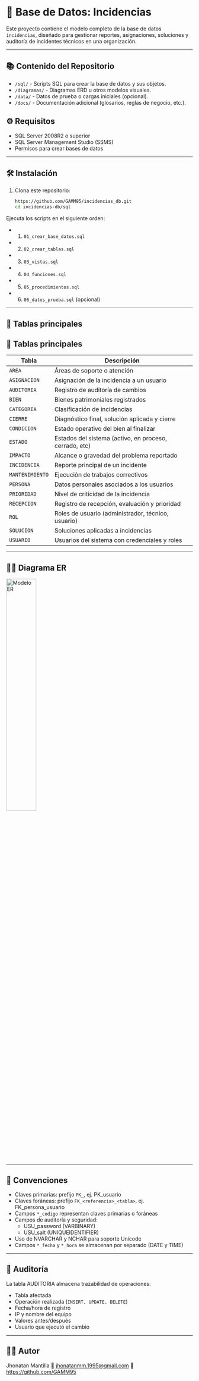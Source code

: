 # 🧾 Base de Datos: Incidencias

Este proyecto contiene el modelo completo de la base de datos `incidencias`, diseñado para gestionar reportes, asignaciones, soluciones y auditoría de incidentes técnicos en una organización.

---

## 📚 Contenido del Repositorio

- `/sql/` - Scripts SQL para crear la base de datos y sus objetos.
- `/diagramas/` - Diagramas ERD u otros modelos visuales.
- `/data/` - Datos de prueba o cargas iniciales (opcional).
- `/docs/` - Documentación adicional (glosarios, reglas de negocio, etc.).


## ⚙️ Requisitos

- SQL Server 2008R2 o superior
- SQL Server Management Studio (SSMS) 
- Permisos para crear bases de datos

---

## 🛠️ Instalación

1. Clona este repositorio:

   ```bash
   https://github.com/GAMM95/incidencias_db.git
   cd incidencias-db/sql

Ejecuta los scripts en el siguiente orden:

- 1. `01_crear_base_datos.sql`
- 2. `02_crear_tablas.sql`
- 3. `03_vistas.sql`
- 4. `04_funciones.sql`
- 5. `05_procedimientos.sql`
- 6. `06_datos_prueba.sql` (opcional)

---
## 📑 Tablas principales
## 📑 Tablas principales
| Tabla           | Descripción                                       |
| --------------- | ------------------------------------------------- |
| `AREA`          | Áreas de soporte o atención                       |
| `ASIGNACION`    | Asignación de la incidencia a un usuario          |
| `AUDITORIA`     | Registro de auditoría de cambios                  |
| `BIEN`          | Bienes patrimoniales registrados                  |
| `CATEGORIA`     | Clasificación de incidencias                      |
| `CIERRE`        | Diagnóstico final, solución aplicada y cierre     |
| `CONDICION`     | Estado operativo del bien al finalizar            |
| `ESTADO`        | Estados del sistema (activo, en proceso, cerrado, etc) |
| `IMPACTO`       | Alcance o gravedad del problema reportado         |
| `INCIDENCIA`    | Reporte principal de un incidente                 |
| `MANTENIMIENTO` | Ejecución de trabajos correctivos                 |
| `PERSONA`       | Datos personales asociados a los usuarios         |
| `PRIORIDAD`     | Nivel de criticidad de la incidencia              |
| `RECEPCION`     | Registro de recepción, evaluación y prioridad     |
| `ROL`           | Roles de usuario (administrador, técnico, usuario)|
| `SOLUCION`      | Soluciones aplicadas a incidencias                |
| `USUARIO`       | Usuarios del sistema con credenciales y roles     |

---
## 👨‍💻 Diagrama ER

  <img  
    src="SQL/Model.png" style="width: 40%" aling="center"
    alt="Modelo ER"
  />

---

## 📌 Convenciones
- Claves primarias: prefijo `PK_`, ej. PK_usuario
- Claves foráneas: prefijo `FK_<referencia>_<tabla>`, ej. FK_persona_usuario
- Campos `*_codigo` representan claves primarias o foráneas
- Campos de auditoría y seguridad:
  - USU_password (VARBINARY)
  - USU_salt (UNIQUEIDENTIFIER)
- Uso de NVARCHAR y NCHAR para soporte Unicode
- Campos `*_fecha` y `*_hora` se almacenan por separado (DATE y TIME)

---

## 📂 Auditoría
La tabla AUDITORIA almacena trazabilidad de operaciones:
- Tabla afectada
- Operación realizada (`INSERT, UPDATE, DELETE`)
- Fecha/hora de registro
- IP y nombre del equipo
- Valores antes/después
- Usuario que ejecutó el cambio

---

## 👨‍💻 Autor
Jhonatan Mantilla
📧 jhonatanmm.1995@gmail.com
🔗 https://github.com/GAMM95




<!-- https://markdownlivepreview.com/ -->
